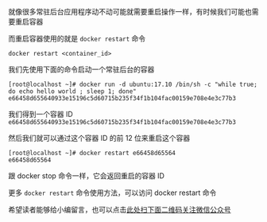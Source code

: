就像很多常驻后台应用程序动不动可能就需要重启操作一样，有时候我们可能也需要重启容器

而重启容器使用的就是 `docker restart` 命令

```
docker restart <container_id>
```

我们先使用下面的命令启动一个常驻后台的容器

```
[root@localhost ~]# docker run -d ubuntu:17.10 /bin/sh -c "while true; do echo hello world ; sleep 1; done"
e66458d655640933e15196c5d60715b235f34f1b104fac00159e708e4e3c77b3
```

我们得到一个容器 ID `e66458d655640933e15196c5d60715b235f34f1b104fac00159e708e4e3c77b3`

然后我们就可以通过这个容器 ID 的前 12 位来重启这个容器

```
[root@localhost ~]# docker restart e66458d65564
e66458d65564
```

跟 docker stop 命令一样，它会返回重启的容器 ID

更多 `docker restart` 命令使用方法，可以访问 docker restart 命令

希望读者能够给小编留言，也可以点击[此处扫下面二维码关注微信公众号](https://www.ycbbs.vip/?p=28 "此处扫下面二维码关注微信公众号")
